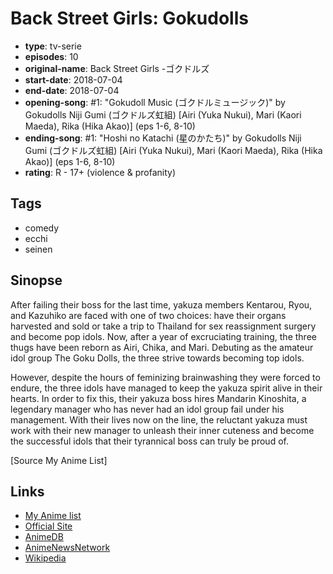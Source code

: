 # Back Street Girls: Gokudolls

-   **type**: tv-serie
-   **episodes**: 10
-   **original-name**: Back Street Girls -ゴクドルズ
-   **start-date**: 2018-07-04
-   **end-date**: 2018-07-04
-   **opening-song**: #1: "Gokudoll Music (ゴクドルミュージック)" by Gokudolls Niji Gumi (ゴクドルズ虹組) [Airi (Yuka Nukui), Mari (Kaori Maeda), Rika (Hika Akao)] (eps 1-6, 8-10)
-   **ending-song**: #1: "Hoshi no Katachi (星のかたち)" by Gokudolls Niji Gumi (ゴクドルズ虹組) [Airi (Yuka Nukui), Mari (Kaori Maeda), Rika (Hika Akao)] (eps 1-6, 8-10)
-   **rating**: R - 17+ (violence & profanity)

## Tags

-   comedy
-   ecchi
-   seinen

## Sinopse

After failing their boss for the last time, yakuza members Kentarou, Ryou, and Kazuhiko are faced with one of two choices: have their organs harvested and sold or take a trip to Thailand for sex reassignment surgery and become pop idols. Now, after a year of excruciating training, the three thugs have been reborn as Airi, Chika, and Mari. Debuting as the amateur idol group The Goku Dolls, the three strive towards becoming top idols.

However, despite the hours of feminizing brainwashing they were forced to endure, the three idols have managed to keep the yakuza spirit alive in their hearts. In order to fix this, their yakuza boss hires Mandarin Kinoshita, a legendary manager who has never had an idol group fail under his management. With their lives now on the line, the reluctant yakuza must work with their new manager to unleash their inner cuteness and become the successful idols that their tyrannical boss can truly be proud of.

[Source My Anime List]

## Links

-   [My Anime list](https://myanimelist.net/anime/36873/Back_Street_Girls__Gokudolls)
-   [Official Site](http://backstreetgirls-anime.toeiad.co.jp/)
-   [AnimeDB](http://anidb.info/perl-bin/animedb.pl?show=anime&aid=13619)
-   [AnimeNewsNetwork](http://www.animenewsnetwork.com/encyclopedia/anime.php?id=20851)
-   [Wikipedia](https://ja.wikipedia.org/wiki/Back_Street_Girls)
